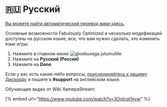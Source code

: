 # 🇷🇺 Русский

[Вы можете найти автоматический перевод вики здесь.](https://github-com.translate.goog/Fabulously-Optimized/wiki/blob/main/README.md?\_x\_tr\_sl=en&\_x\_tr\_tl=ru&\_x\_tr\_hl=ru&\_x\_tr\_pto=wapp)

Основные возможности Fabulously Optimized и несколько модификаций доступны на русском языке, все, что вам нужно сделать, это изменить язык игры:

1. Нажмите в главном меню ![gloobusega jutumullile](https://camo.githubusercontent.com/b6ad18c02b8f8e5ee5966ebae14cf39c96d121946647241566463c0acd1c80c1/68747470733a2f2f692e696d6775722e636f6d2f667a596b7645772e706e67)
2. Нажмите на **Русский (Россия)**
3. Нажмите на **Done**

Если у вас есть какие-либо вопросы, [присоединяйтесь к нашему Дискордy](https://discord.gg/yxaXtaQqdB) и пишите в **#support** на английском языке.

Обучающее видео от Wiki XamepaStream:

{% embed url="https://www.youtube.com/watch?v=3Oylcgt1nyw" %}
